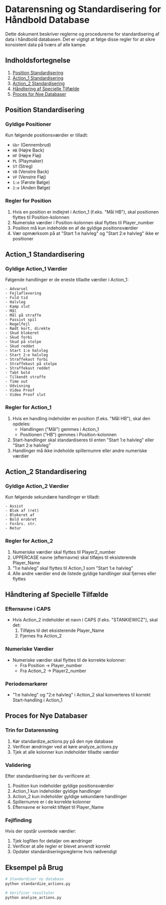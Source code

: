 # Datarensning og Standardisering for Håndbold Database

Dette dokument beskriver reglerne og procedurerne for standardisering af data i håndbold databasen. Det er vigtigt at følge disse regler for at sikre konsistent data på tværs af alle kampe.

## Indholdsfortegnelse
1. [Position Standardisering](#position-standardisering)
2. [Action_1 Standardisering](#action_1-standardisering)
3. [Action_2 Standardisering](#action_2-standardisering)
4. [Håndtering af Specielle Tilfælde](#håndtering-af-specielle-tilfælde)
5. [Proces for Nye Databaser](#proces-for-nye-databaser)

## Position Standardisering

### Gyldige Positioner
Kun følgende positionsværdier er tilladt:
- `Gbr` (Gennembrud)
- `HB` (Højre Back)
- `HF` (Højre Fløj)
- `PL` (Playmaker)
- `ST` (Streg)
- `VB` (Venstre Back)
- `VF` (Venstre Fløj)
- `1:e` (Første Bølge)
- `2:e` (Anden Bølge)

### Regler for Position
1. Hvis en position er indlejret i Action_1 (f.eks. "Mål HB"), skal positionen flyttes til Position-kolonnen
2. Numeriske værdier i Position-kolonnen skal flyttes til Player_number
3. Position må kun indeholde en af de gyldige positionsværdier
4. Vær opmærksom på at "Start 1:e halvleg" og "Start 2:e halvleg" ikke er positioner

## Action_1 Standardisering

### Gyldige Action_1 Værdier
Følgende handlinger er de eneste tilladte værdier i Action_1:
```
- Advarsel
- Fejlaflevering
- Fuld tid
- Halvleg
- Kamp slut
- Mål
- Mål på straffe
- Passivt spil
- Regelfejl
- Rødt kort, direkte
- Skud blokeret
- Skud forbi
- Skud på stolpe
- Skud reddet
- Start 1:e halvleg
- Start 2:e halvleg
- Straffekast forbi
- Straffekast på stolpe
- Straffekast reddet
- Tabt bold
- Tilkendt straffe
- Time out
- Udvisning
- Video Proof
- Video Proof slut
```

### Regler for Action_1
1. Hvis en handling indeholder en position (f.eks. "Mål HB"), skal den opdeles:
   - Handlingen ("Mål") gemmes i Action_1
   - Positionen ("HB") gemmes i Position-kolonnen
2. Start-handlinger skal standardiseres til enten "Start 1:e halvleg" eller "Start 2:e halvleg"
3. Handlinger må ikke indeholde spillernumre eller andre numeriske værdier

## Action_2 Standardisering

### Gyldige Action_2 Værdier
Kun følgende sekundære handlinger er tilladt:
```
- Assist
- Blok af (ret)
- Blokeret af
- Bold erobret
- Forårs. str.
- Retur
```

### Regler for Action_2
1. Numeriske værdier skal flyttes til Player2_number
2. UPPERCASE navne (efternavne) skal tilføjes til eksisterende Player_Name
3. "1:e halvleg" skal flyttes til Action_1 som "Start 1:e halvleg"
4. Alle andre værdier end de listede gyldige handlinger skal fjernes eller flyttes

## Håndtering af Specielle Tilfælde

### Efternavne i CAPS
- Hvis Action_2 indeholder et navn i CAPS (f.eks. "STANKIEWICZ"), skal det:
  1. Tilføjes til det eksisterende Player_Name
  2. Fjernes fra Action_2

### Numeriske Værdier
- Numeriske værdier skal flyttes til de korrekte kolonner:
  * Fra Position -> Player_number
  * Fra Action_2 -> Player2_number

### Periodemarkører
- "1:e halvleg" og "2:e halvleg" i Action_2 skal konverteres til korrekt Start-handling i Action_1

## Proces for Nye Databaser

### Trin for Datarensning
1. Kør standardize_actions.py på den nye database
2. Verificer ændringer ved at køre analyze_actions.py
3. Tjek at alle kolonner kun indeholder tilladte værdier

### Validering
Efter standardisering bør du verificere at:
1. Position kun indeholder gyldige positionsværdier
2. Action_1 kun indeholder gyldige handlinger
3. Action_2 kun indeholder gyldige sekundære handlinger
4. Spillernumre er i de korrekte kolonner
5. Efternavne er korrekt tilføjet til Player_Name

### Fejlfinding
Hvis der opstår uventede værdier:
1. Tjek logfilen for detaljer om ændringer
2. Verificer at alle regler er blevet anvendt korrekt
3. Opdater standardiseringsreglerne hvis nødvendigt

## Eksempel på Brug
```bash
# Standardiser ny database
python standardize_actions.py

# Verificer resultater
python analyze_actions.py
```

